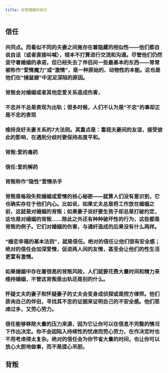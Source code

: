 ```yaml
---
title: 经营婚姻的知识
---
```


## 信任
### 共同点。而看似不同的夫妻之间竟存在着隐藏的相似性——他们都自说自话（或者直接叫喊），根本不打算进行交流和沟通。尽管他们仍然坚守着婚姻的承诺，但已经失去了伴侣间一些最基本的东西——常常被称作“爱情魔力”或“激情”，是一种原始的、动物性的本能。这也是他们在“捕鼠器”中泥足深陷的原因。
### 背叛会对婚姻或者其他恋爱关系造成伤害，
### 不忠并不总是表现为出轨；很多时候，人们不认为是“不忠”的事却正是不忠的表现
### 维持良好夫妻关系的7大法则。其重点是：重视夫妻间的友谊，接受彼此的影响，在遇到分歧时要保持态度平和。
### 背叛:爱的毒药
### 信任:爱的解药
### 背叛称作“隐性”爱情杀手
### 背叛是每段失败婚姻或爱情的核心秘密——就算人们没有意识到，它也确实存在于他们内心。比如说，如果丈夫总是将工作放在婚姻之前，这就是对婚姻的背叛；如果妻子说好要生孩子却总是打破约定，这也是对婚姻的背叛……除此之外还有种种破坏性的行为，这些都是背叛的例子。它们对婚姻的伤害，与通奸造成的后果没有什么两样。
### “婚恋幸福的基本法则”，就是信任。绝对的信任让他们很有安全感；绝对的信任会加深爱情，促进两人间的友情，甚至会让他们的性生活更富有激情。
### 如果婚姻中存在着很高的背叛风险，人们就要花费大量时间和精力来维持婚姻，不管这背叛是出轨还是别的什么。
### 怀疑丈夫的妻子和怀疑妻子的丈夫会变身成侦探或是控方律师。他们质询自己的伴侣，寻找其不忠的证据来证明自己的不安全感。他们思虑过多，又劳心劳力。
### 信任能够移除大量的压力来源，因为它让你可以在信息不完整的情况下作出决定。你不会因陷入持续性的忧虑而劳心劳力，在作决定时也不用考虑得太复杂。绝对的信任会为你节省大量的时间，也让你可以放心大胆地做事，而不是提心吊胆。
## 背叛
